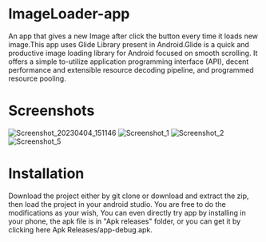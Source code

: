 # ImageLoader-app
An app that gives a new Image after click the button every time it loads new image.This app uses Glide Library present in Android.Glide is a quick and productive image loading library for Android focused on smooth scrolling. It offers a simple to-utilize application programming interface (API), decent performance and extensible resource decoding pipeline, and programmed resource pooling.




# Screenshots





![Screenshot_20230404_151146](https://user-images.githubusercontent.com/117519166/229923896-37ad27ad-fa6b-406d-a4bb-e21bb36763eb.png)
![Screenshot_1](https://user-images.githubusercontent.com/117519166/229924114-e660f5c9-4927-46ce-bbe3-86e816d1b03e.png)
![Screenshot_2](https://user-images.githubusercontent.com/117519166/229924190-2fbce435-f9cc-400d-9990-c9cea3649416.png)
![Screenshot_5](https://user-images.githubusercontent.com/117519166/229924397-1a8b5e32-f67c-4401-8c67-cfe24b8ed7ee.png)

# Installation

Download the project either by git clone or download and extract the zip, then load the project in your android studio. You are free to do the modifications as your wish, You can even directly try app by installing in your phone, the apk file is in "Apk releases" folder, or you can get it by clicking here Apk Releases/app-debug.apk.
